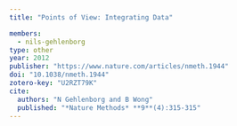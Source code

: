 ```yaml
---
title: "Points of View: Integrating Data"

members:
  - nils-gehlenborg
type: other
year: 2012
publisher: "https://www.nature.com/articles/nmeth.1944"
doi: "10.1038/nmeth.1944"
zotero-key: "U2RZT79K"
cite:
  authors: "N Gehlenborg and B Wong"
  published: "*Nature Methods* **9**(4):315-315"
---
```

